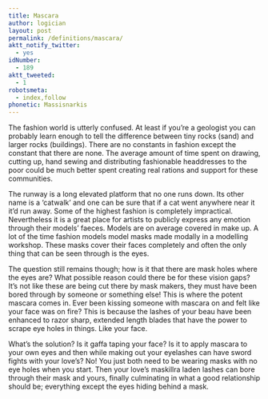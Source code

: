 ```yaml
---
title: Mascara
author: logician
layout: post
permalink: /definitions/mascara/
aktt_notify_twitter:
  - yes
idNumber:
  - 189
aktt_tweeted:
  - 1
robotsmeta:
  - index,follow
phonetic: Massisnarkis
---
```

The fashion world is utterly confused. At least if you&#8217;re a geologist you can probably learn enough to tell the difference between tiny rocks (sand) and larger rocks (buildings). There are no constants in fashion except the constant that there are none. The average amount of time spent on drawing, cutting up, hand sewing and distributing fashionable headdresses to the poor could be much better spent creating real rations and support for these communities.

The runway is a long elevated platform that no one runs down. Its other name is a &#8216;catwalk&#8217; and one can be sure that if a cat went anywhere near it it&#8217;d run away. Some of the highest fashion is completely impractical. Nevertheless it is a great place for artists to publicly express any emotion through their models&#8217; faeces. Models are on average covered in make up. A lot of the time fashion models model masks made modally in a modelling workshop. These masks cover their faces completely and often the only thing that can be seen through is the eyes.

The question still remains though; how is it that there are mask holes where the eyes are? What possible reason could there be for these vision gaps? It&#8217;s not like these are being cut there by mask makers, they must have been bored through by someone or something else! This is where the potent mascara comes in. Ever been kissing someone with mascara on and felt like your face was on fire? This is because the lashes of your beau have been enhanced to razor sharp, extended length blades that have the power to scrape eye holes in things. Like your face.

What&#8217;s the solution? Is it gaffa taping your face? Is it to apply mascara to your own eyes and then while making out your eyelashes can have sword fights with your love&#8217;s? No! You just both need to be wearing masks with no eye holes when you start. Then your love&#8217;s maskillra laden lashes can bore through their mask and yours, finally culminating in what a good relationship should be; everything except the eyes hiding behind a mask.